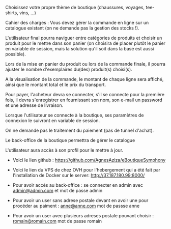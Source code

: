 Choisissez votre propre thème de boutique (chaussures, voyages, tee-shirts, vins, ...)

Cahier des charges :
Vous devez gérer la commande en ligne sur un catalogue existant (on ne demande pas la gestion des stocks !).

L'utilisateur final pourra naviguer entre catégories de produits et choisir un produit pour le mettre dans son panier (on choisira de placer plutôt le panier en variable de session, mais la solution qu'il soit dans la base est aussi possible).

Lors de la mise en panier du produit ou lors de la commande finale, il pourra ajuster le nombre d'exemplaires du(des) produit(s) choisi(s).

A la visualisation de la commande, le montant de chaque ligne sera affiché, ainsi que le montant total et le prix du transport.

Pour payer, l'acheteur devra se connecter, s'il se connecte pour la première fois, il devra s'enregistrer en fournissant son nom,  son e-mail un password et une adresse de livraison.

Lorsque l'utilisateur se connecte à la boutique, ses paramètres de connexion le suivront en variable de session.

On ne demande pas le traitement du paiement (pas de tunnel d'achat).

Le back-office de la boutique permettra de gérer le catalogue

L'utilisateur aura accès à son profil pour le mettre à jour.


- Voici le lien github : https://github.com/AgnesAziza/eBoutiqueSymphony
- Voici le lien du VPS de chez OVH pour l'hebergement qui a été fait par l'installation de Docker sur le server: http://37.187.180.99:8000/

- Pour avoir accès au back-office : se connecter en admin avec admin@admin.com et mot de passe admin
- Pour avoir un user sans adrese postale devant en avoir une pour procéder au paiment : anne@anne.com mot de passse anne
- Pour avoir un user avec plusieurs adreses postale pouvant choisir : romain@romain.com mot de passe romain 